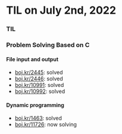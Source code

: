 # **TIL on July 2nd, 2022**

### TIL

### Problem Solving Based on C
#### File input and output
- [boj.kr/2445](../../../Problem%20Solving/boj/File%20input%20and%20output/2445-07-03-2022.cpp): solved
- [boj.kr/2446](../../../Problem%20Solving/boj/File%20input%20and%20output/2446-07-03-2022.cpp): solved
- [boj.kr/10991](../../../Problem%20Solving/boj/File%20input%20and%20output/10991-07-03-2022.cpp): solved
- [boj.kr/10992](../../../Problem%20Solving/boj/File%20input%20and%20output/10992-07-03-2022.cpp): solved

#### Dynamic programming
- [boj.kr/1463](../../../Problem%20Solving/boj/Dynamic%20programming/1463-07-04-2022.cpp): solved
- [boj.kr/11726](../../../Problem%20Solving/boj/Dynamic%20programming/11726-07-04-2022.cpp): now solving
